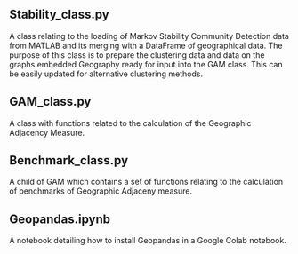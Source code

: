 ## Stability_class.py
A class relating to the loading of Markov Stability Community Detection data from MATLAB and its merging with a DataFrame of geographical data. The purpose of this class is to prepare the clustering data and data on the graphs embedded Geography ready for input into the GAM class. This can be easily updated for alternative clustering methods.

## GAM_class.py
A class with functions related to the calculation of the Geographic Adjacency Measure.

## Benchmark_class.py
A child of GAM which contains a set of functions relating to the calculation of benchmarks of Geographic Adjaceny measure.

## Geopandas.ipynb
A notebook detailing how to install Geopandas in a Google Colab notebook.
